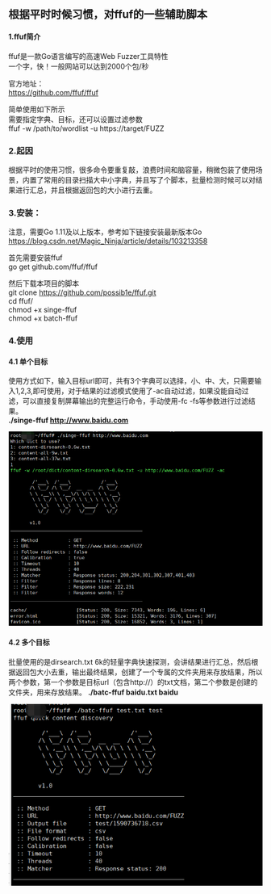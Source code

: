 ## 根据平时时候习惯，对ffuf的一些辅助脚本

#### 1.ffuf简介
ffuf是一款Go语言编写的高速Web Fuzzer工具特性  
一个字，快！一般网站可以达到2000个包/秒   

官方地址：   
https://github.com/ffuf/ffuf   
   
简单使用如下所示    
需要指定字典、目标，还可以设置过滤参数   
ffuf -w /path/to/wordlist -u https://target/FUZZ   
   
### 2.起因   
根据平时的使用习惯，很多命令要重复敲，浪费时间和脑容量，稍微包装了使用场景，内置了常用的目录扫描大中小字典，并且写了个脚本，批量检测时候可以对结果进行汇总，并且根据返回包的大小进行去重。   
   
### 3.安装：   
注意，需要Go 1.11及以上版本，参考如下链接安装最新版本Go   
https://blog.csdn.net/Magic_Ninja/article/details/103213358   
   
首先需要安装ffuf   
go get github.com/ffuf/ffuf   

然后下载本项目的脚本   
git clone https://github.com/possib1e/ffuf.git   
cd ffuf/   
chmod +x singe-ffuf  
chmod +x batch-ffuf  
  
### 4.使用   
#### 4.1 单个目标   
使用方式如下，输入目标url即可，共有3个字典可以选择，小、中、大，只需要输入1,2,3,即可使用，对于结果的过滤模式使用了-ac自动过滤，如果没能自动过滤，可以直接复制屏幕输出的完整运行命令，手动使用-fc -fs等参数进行过滤结果。   
**./singe-ffuf http://www.baidu.com**  

![image](https://github.com/possib1e/ffuf/blob/master/img/1.png)  
#### 4.2 多个目标  
批量使用的是dirsearch.txt 6k的轻量字典快速探测，会讲结果进行汇总，然后根据返回包大小去重，输出最终结果，创建了一个专属的文件夹用来存放结果，所以两个参数，第一个参数是目标url（包含http://）的txt文档，第二个参数是创建的文件夹，用来存放结果。
**./batc-ffuf baidu.txt baidu**  

![image](https://github.com/possib1e/ffuf/blob/master/img/2.png)  
